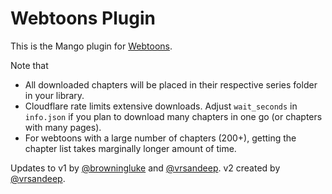 # Webtoons Plugin

This is the Mango plugin for [Webtoons](https://www.webtoons.com/en/).

Note that

- All downloaded chapters will be placed in their respective series folder in your library.
- Cloudflare rate limits extensive downloads. Adjust `wait_seconds` in `info.json` if you plan to download many chapters in one go (or chapters with many pages).
- For webtoons with a large number of chapters (200+), getting the chapter list takes marginally longer amount of time.

Updates to v1 by [@browningluke](https://github.com/browningluke) and [@vrsandeep](https://github.com/vrsandeep).
v2 created by [@vrsandeep](https://github.com/vrsandeep).
